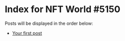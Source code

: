 # Index for NFT World #5150
Posts will be displayed in the order below:

- [Your first post](./001-first.md)

